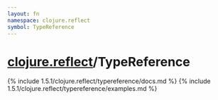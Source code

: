```yaml
---
layout: fn
namespace: clojure.reflect
symbol: TypeReference
---
```


# [clojure.reflect](../)/TypeReference

{% include 1.5.1/clojure.reflect/typereference/docs.md %}
{% include 1.5.1/clojure.reflect/typereference/examples.md %}

